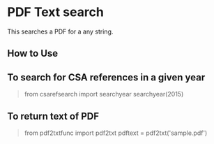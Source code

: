 PDF Text search
===============

This searches a PDF for a any string.

How to Use
-----------

## To search for CSA references in a given year
> from csarefsearch import searchyear
> searchyear(2015)

## To return text of PDF
> from pdf2txtfunc import pdf2txt
> pdftext = pdf2txt('sample.pdf')
